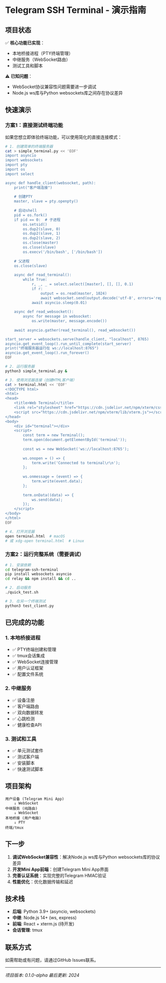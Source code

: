 # Telegram SSH Terminal - 演示指南

## 项目状态

✅ **核心功能已实现**：
- 本地桥接进程（PTY终端管理）
- 中继服务（WebSocket路由）
- 测试工具和脚本

⚠️ **已知问题**：
- WebSocket协议兼容性问题需要进一步调试
- Node.js ws库与Python websockets库之间存在协议差异

## 快速演示

### 方案1：直接测试终端功能

如果您想立即体验终端功能，可以使用简化的直接连接模式：

```bash
# 1. 创建简单的终端服务器
cat > simple_terminal.py << 'EOF'
import asyncio
import websockets
import pty
import os
import select

async def handle_client(websocket, path):
    print("客户端连接")
    
    # 创建PTY
    master, slave = pty.openpty()
    
    # 启动shell
    pid = os.fork()
    if pid == 0:  # 子进程
        os.setsid()
        os.dup2(slave, 0)
        os.dup2(slave, 1)
        os.dup2(slave, 2)
        os.close(master)
        os.close(slave)
        os.execv('/bin/bash', ['/bin/bash'])
    
    # 父进程
    os.close(slave)
    
    async def read_terminal():
        while True:
            r, _, _ = select.select([master], [], [], 0.1)
            if r:
                output = os.read(master, 1024)
                await websocket.send(output.decode('utf-8', errors='replace'))
            await asyncio.sleep(0.01)
    
    async def read_websocket():
        async for message in websocket:
            os.write(master, message.encode())
    
    await asyncio.gather(read_terminal(), read_websocket())

start_server = websockets.serve(handle_client, "localhost", 8765)
asyncio.get_event_loop().run_until_complete(start_server)
print("终端服务器运行在 ws://localhost:8765")
asyncio.get_event_loop().run_forever()
EOF

# 2. 运行服务器
python3 simple_terminal.py &

# 3. 使用浏览器连接（创建HTML客户端）
cat > terminal.html << 'EOF'
<!DOCTYPE html>
<html>
<head>
    <title>Web Terminal</title>
    <link rel="stylesheet" href="https://cdn.jsdelivr.net/npm/xterm/css/xterm.css" />
    <script src="https://cdn.jsdelivr.net/npm/xterm/lib/xterm.js"></script>
</head>
<body>
    <div id="terminal"></div>
    <script>
        const term = new Terminal();
        term.open(document.getElementById('terminal'));
        
        const ws = new WebSocket('ws://localhost:8765');
        
        ws.onopen = () => {
            term.write('Connected to terminal\r\n');
        };
        
        ws.onmessage = (event) => {
            term.write(event.data);
        };
        
        term.onData((data) => {
            ws.send(data);
        });
    </script>
</body>
</html>
EOF

# 4. 打开浏览器
open terminal.html  # macOS
# 或 xdg-open terminal.html  # Linux
```

### 方案2：运行完整系统（需要调试）

```bash
# 1. 安装依赖
cd telegram-ssh-terminal
pip install websockets asyncio
cd relay && npm install && cd ..

# 2. 启动服务
./quick_test.sh

# 3. 在另一个终端测试
python3 test_client.py
```

## 已完成的功能

### 1. 本地桥接进程
- ✅ PTY终端创建和管理
- ✅ tmux会话集成
- ✅ WebSocket连接管理
- ✅ 用户认证框架
- ✅ 配置文件系统

### 2. 中继服务
- ✅ 设备注册
- ✅ 客户端路由
- ✅ 双向数据转发
- ✅ 心跳检测
- ✅ 健康检查API

### 3. 测试和工具
- ✅ 单元测试套件
- ✅ 测试客户端
- ✅ 安装脚本
- ✅ 快速测试脚本

## 项目架构

```
用户设备 (Telegram Mini App)
    ↓ WebSocket
中继服务 (纯路由)
    ↓ WebSocket  
本地桥接 (用户电脑)
    ↓ PTY
终端/tmux
```

## 下一步

1. **调试WebSocket兼容性**：解决Node.js ws库与Python websockets库的协议差异
2. **开发Mini App前端**：创建Telegram Mini App界面
3. **完善认证系统**：实现完整的Telegram HMAC验证
4. **性能优化**：优化数据传输和延迟

## 技术栈

- **后端**: Python 3.9+ (asyncio, websockets)
- **中继**: Node.js 14+ (ws, express)
- **前端**: React + xterm.js (待开发)
- **会话管理**: tmux

## 联系方式

如需帮助或有问题，请通过GitHub Issues联系。

---

*项目版本: 0.1.0-alpha*
*最后更新: 2024*